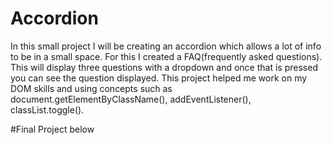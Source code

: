 # Accordion

In this small project I will be creating an accordion which allows a lot of info to be in a small space. For this I created a FAQ(frequently asked questions). This will display three questions with a dropdown and once that is pressed you can see the question displayed. This project helped me work on my DOM skills and using concepts such as document.getElementByClassName(), addEventListener(), classList.toggle().


#Final Project below 
